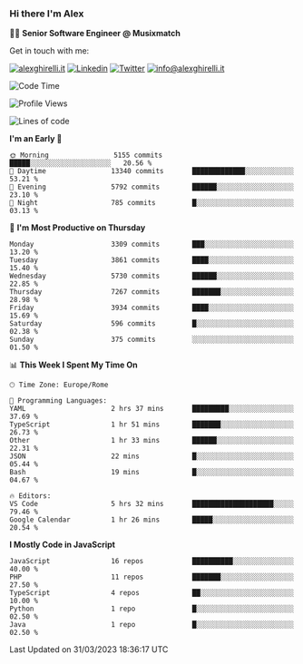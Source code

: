 ### Hi there I'm Alex

👨‍💻 __Senior Software Engineer @ Musixmatch__

Get in touch with me:

[![alexghirelli.it](https://img.shields.io/static/v1?label=alexghirelli.it&message=%20&color=red&logo=&style=flat-square&logoColor=white)](https://www.alexghirelli.it/)
[![Linkedin](https://img.shields.io/static/v1?label=Linkedin&message=%20&color=blue&logo=Linkedin&style=flat-square&logoColor=white)](https://linkedin.com/in/alexghirelli)
[![Twitter](https://img.shields.io/static/v1?label=Twitter&message=%20&color=blue&logo=Twitter&style=flat-square&logoColor=white)](https://twitter.com/alexGhirelli)
[![info@alexghirelli.it](https://img.shields.io/static/v1?label=info@alexghirelli.it&message=%20&color=red&logo=gmail&style=flat-square&logoColor=white)](mailto:info@alexghirelli.it)

<!--START_SECTION:waka-->
![Code Time](http://img.shields.io/badge/Code%20Time-7%2C392%20hrs%2042%20mins-blue)

![Profile Views](http://img.shields.io/badge/Profile%20Views-0-blue)

![Lines of code](https://img.shields.io/badge/From%20Hello%20World%20I%27ve%20Written-34.1%20million%20lines%20of%20code-blue)

**I'm an Early 🐤** 

```text
🌞 Morning                5155 commits        █████░░░░░░░░░░░░░░░░░░░░   20.56 % 
🌆 Daytime                13340 commits       █████████████░░░░░░░░░░░░   53.21 % 
🌃 Evening                5792 commits        ██████░░░░░░░░░░░░░░░░░░░   23.10 % 
🌙 Night                  785 commits         █░░░░░░░░░░░░░░░░░░░░░░░░   03.13 % 
```
📅 **I'm Most Productive on Thursday** 

```text
Monday                   3309 commits        ███░░░░░░░░░░░░░░░░░░░░░░   13.20 % 
Tuesday                  3861 commits        ████░░░░░░░░░░░░░░░░░░░░░   15.40 % 
Wednesday                5730 commits        ██████░░░░░░░░░░░░░░░░░░░   22.85 % 
Thursday                 7267 commits        ███████░░░░░░░░░░░░░░░░░░   28.98 % 
Friday                   3934 commits        ████░░░░░░░░░░░░░░░░░░░░░   15.69 % 
Saturday                 596 commits         █░░░░░░░░░░░░░░░░░░░░░░░░   02.38 % 
Sunday                   375 commits         ░░░░░░░░░░░░░░░░░░░░░░░░░   01.50 % 
```


📊 **This Week I Spent My Time On** 

```text
🕑︎ Time Zone: Europe/Rome

💬 Programming Languages: 
YAML                     2 hrs 37 mins       █████████░░░░░░░░░░░░░░░░   37.69 % 
TypeScript               1 hr 51 mins        ███████░░░░░░░░░░░░░░░░░░   26.73 % 
Other                    1 hr 33 mins        ██████░░░░░░░░░░░░░░░░░░░   22.31 % 
JSON                     22 mins             █░░░░░░░░░░░░░░░░░░░░░░░░   05.44 % 
Bash                     19 mins             █░░░░░░░░░░░░░░░░░░░░░░░░   04.67 % 

🔥 Editors: 
VS Code                  5 hrs 32 mins       ████████████████████░░░░░   79.46 % 
Google Calendar          1 hr 26 mins        █████░░░░░░░░░░░░░░░░░░░░   20.54 % 
```

**I Mostly Code in JavaScript** 

```text
JavaScript               16 repos            ██████████░░░░░░░░░░░░░░░   40.00 % 
PHP                      11 repos            ███████░░░░░░░░░░░░░░░░░░   27.50 % 
TypeScript               4 repos             ██░░░░░░░░░░░░░░░░░░░░░░░   10.00 % 
Python                   1 repo              █░░░░░░░░░░░░░░░░░░░░░░░░   02.50 % 
Java                     1 repo              █░░░░░░░░░░░░░░░░░░░░░░░░   02.50 % 
```




 Last Updated on 31/03/2023 18:36:17 UTC
<!--END_SECTION:waka-->
